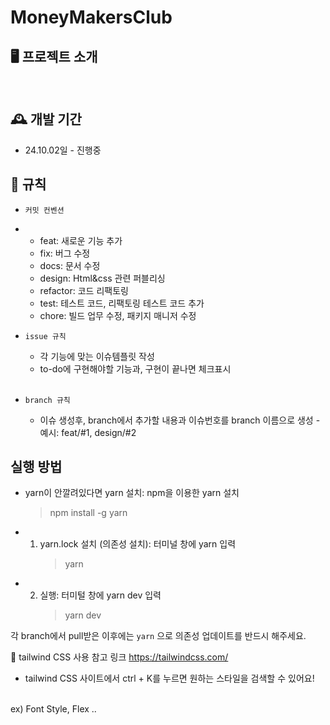 # MoneyMakersClub

## 🖥️ 프로젝트 소개

<br>

## 🕰️ 개발 기간

- 24.10.02일 - 진행중

## 📝 규칙

- `커밋 컨벤션`
- - feat: 새로운 기능 추가
  - fix: 버그 수정
  - docs: 문서 수정
  - design: Html&css 관련 퍼블리싱
  - refactor: 코드 리팩토링
  - test: 테스트 코드, 리팩토링 테스트 코드 추가
  - chore: 빌드 업무 수정, 패키지 매니저 수정
    <br>
- `issue 규칙`

  - 각 기능에 맞는 이슈템플릿 작성
  - to-do에 구현해야할 기능과, 구현이 끝나면 체크표시

  <br>

- `branch 규칙`
  - 이슈 생성후, branch에서 추가할 내용과 이슈번호를 branch 이름으로 생성 - 예시: feat/#1, design/#2
    <br>

## 실행 방법

- yarn이 안깔려있다면 yarn 설치: npm을 이용한 yarn 설치
  > npm install -g yarn
- 1. yarn.lock 설치 (의존성 설치): 터미널 창에 yarn 입력
     > yarn
- 2. 실행: 터미털 창에 yarn dev 입력
     > yarn dev

각 branch에서 pull받은 이후에는 `yarn` 으로 의존성 업데이트를 반드시 해주세요.

🔨 tailwind CSS 사용 참고 링크
https://tailwindcss.com/

- tailwind CSS 사이트에서 ctrl + K를 누르면 원하는 스타일을 검색할 수 있어요!
<br>
  ex) Font Style, Flex ..
